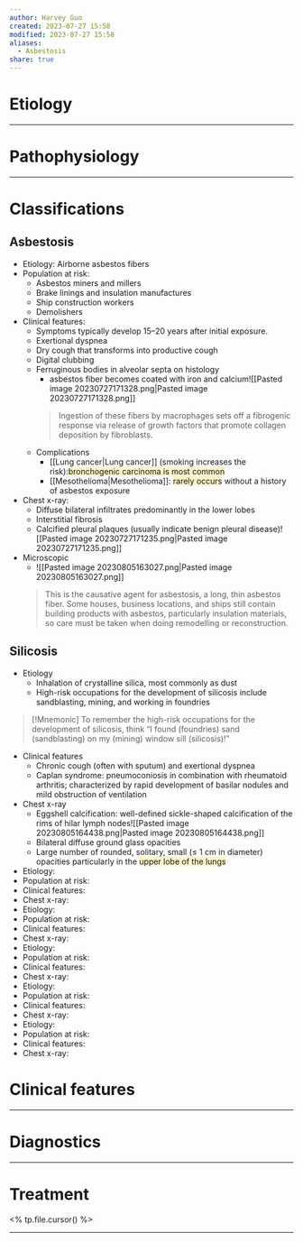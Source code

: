 ```yaml
---
author: Harvey Guo
created: 2023-07-27 15:58
modified: 2023-07-27 15:58
aliases:
  - Asbestosis
share: true
---
```

# Etiology


---
# Pathophysiology


---
# Classifications
## Asbestosis
- Etiology: Airborne asbestos fibers
- Population at risk: 
	- Asbestos miners and millers
	- Brake linings and insulation manufactures
	- Ship construction workers
	- Demolishers
- Clinical features: 
	- Symptoms typically develop 15–20 years after initial exposure.
	- Exertional dyspnea
	- Dry cough that transforms into productive cough
	- Digital clubbing
	- Ferruginous bodies in alveolar septa on histology 
		- asbestos fiber becomes coated with iron and calcium![[Pasted image 20230727171328.png|Pasted image 20230727171328.png]]
		> Ingestion of these fibers by macrophages sets off a fibrogenic response via release of growth factors that promote collagen deposition by fibroblasts.
	- Complications
		- [[Lung cancer|Lung cancer]] (smoking increases the risk):<span style="background:rgba(240, 200, 0, 0.2)">bronchogenic carcinoma is most common</span>
		- [[Mesothelioma|Mesothelioma]]: <span style="background:rgba(240, 200, 0, 0.2)">rarely occurs</span> without a history of asbestos exposure
- Chest x-ray: 
	- Diffuse bilateral infiltrates predominantly in the lower lobes
	- Interstitial fibrosis
	- Calcified pleural plaques (usually indicate benign pleural disease)![[Pasted image 20230727171235.png|Pasted image 20230727171235.png]]
 - Microscopic
	 - ![[Pasted image 20230805163027.png|Pasted image 20230805163027.png]]
	> This is the causative agent for asbestosis, a long, thin asbestos fiber. Some houses, business locations, and ships still contain building products with asbestos, particularly insulation materials, so care must be taken when doing remodelling or reconstruction.
## Silicosis
- Etiology
	- Inhalation of crystalline silica, most commonly as dust
	- High-risk occupations for the development of silicosis include sandblasting, mining, and working in foundries

>[!Mnemonic] 
>To remember the high-risk occupations for the development of silicosis, think “I found (foundries) sand (sandblasting) on my (mining) window sill (silicosis)!”

- Clinical features
	- Chronic cough (often with sputum) and exertional dyspnea
	- Caplan syndrome: pneumoconiosis in combination with rheumatoid arthritis; characterized by rapid development of basilar nodules and mild obstruction of ventilation
- Chest x-ray
	- Eggshell calcification: well-defined sickle-shaped calcification of the rims of hilar lymph nodes![[Pasted image 20230805164438.png|Pasted image 20230805164438.png]]
	- Bilateral diffuse ground glass opacities
	- Large number of rounded, solitary, small (≤ 1 cm in diameter) opacities particularly in the <span style="background:rgba(240, 200, 0, 0.2)">upper lobe of the lungs</span>
- Etiology: 
- Population at risk: 
- Clinical features: 
- Chest x-ray: 
- Etiology: 
- Population at risk: 
- Clinical features: 
- Chest x-ray: 
- Etiology: 
- Population at risk: 
- Clinical features: 
- Chest x-ray: 
- Etiology: 
- Population at risk: 
- Clinical features: 
- Chest x-ray: 
- Etiology: 
- Population at risk: 
- Clinical features: 
- Chest x-ray: 
# Clinical features


---
# Diagnostics


---
# Treatment
<% tp.file.cursor() %>

---
